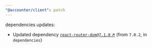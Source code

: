 ```yaml
---
"@accounter/client": patch
---
```

dependencies updates:
  - Updated dependency [`react-router-dom@7.1.0` ↗︎](https://www.npmjs.com/package/react-router-dom/v/7.1.0) (from `7.0.2`, in `dependencies`)
